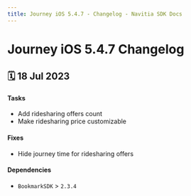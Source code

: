 ```yaml
---
title: Journey iOS 5.4.7 - Changelog - Navitia SDK Docs
---
```


# Journey iOS 5.4.7 Changelog

<h2>🗓 18 Jul 2023</h2>

#### Tasks
- Add ridesharing offers count
- Make ridesharing price customizable

#### Fixes
- Hide journey time for ridesharing offers

#### Dependencies
- `BookmarkSDK` > `2.3.4`
